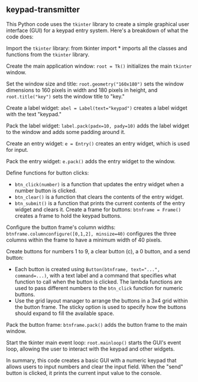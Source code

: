 ## keypad-transmitter

This Python code uses the `tkinter` library to create a simple graphical user interface (GUI) for a keypad entry system. Here's a breakdown of what the code does:

Import the `tkinter` library: from tkinter import * imports all the classes and functions from the `tkinter` library.

Create the main application window: `root = Tk()` initializes the main `tkinter` window.

Set the window size and title: `root.geometry("160x180")` sets the window dimensions to 160 pixels in width and 180 pixels in height, and `root.title("key")` sets the window title to "key."

Create a label widget: `abel = Label(text="keypad")` creates a label widget with the text "keypad."

Pack the label widget: `label.pack(padx=10, pady=10)` adds the label widget to the window and adds some padding around it.

Create an entry widget: `e = Entry()` creates an entry widget, which is used for input.

Pack the entry widget: `e.pack()` adds the entry widget to the window.

Define functions for button clicks:
- `btn_click(number)` is a function that updates the entry widget when a number button is clicked.
- `btn_clear()` is a function that clears the contents of the entry widget.
- `btn_submit()` is a function that prints the current contents of the entry widget and clears it.
Create a frame for buttons: `btnframe = Frame()` creates a frame to hold the keypad buttons.

Configure the button frame's column widths: `btnframe.columnconfigure([0,1,2], minsize=40)` configures the three columns within the frame to have a minimum width of 40 pixels.

Create buttons for numbers 1 to 9, a clear button (c), a 0 button, and a send button:
- Each button is created using `Button(btnframe, text="...", command=...)`, with a text label and a command that specifies what function to call when the button is clicked. The lambda functions are used to pass different numbers to the `btn_click` function for numeric buttons.
- Use the grid layout manager to arrange the buttons in a 3x4 grid within the button frame. The sticky option is used to specify how the buttons should expand to fill the available space.

Pack the button frame: `btnframe.pack()` adds the button frame to the main window.

Start the tkinter main event loop: `root.mainloop()` starts the GUI's event loop, allowing the user to interact with the keypad and other widgets.

In summary, this code creates a basic GUI with a numeric keypad that allows users to input numbers and clear the input field. When the "send" button is clicked, it prints the current input value to the console.
